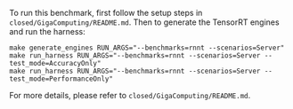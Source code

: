To run this benchmark, first follow the setup steps in `closed/GigaComputing/README.md`. Then to generate the TensorRT engines and run the harness:

```
make generate_engines RUN_ARGS="--benchmarks=rnnt --scenarios=Server"
make run_harness RUN_ARGS="--benchmarks=rnnt --scenarios=Server --test_mode=AccuracyOnly"
make run_harness RUN_ARGS="--benchmarks=rnnt --scenarios=Server --test_mode=PerformanceOnly"
```

For more details, please refer to `closed/GigaComputing/README.md`.